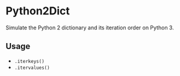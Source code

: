 # Python2Dict
Simulate the Python 2 dictionary and its iteration order on Python 3.

## Usage
- `.iterkeys()`
- `.itervalues()`

